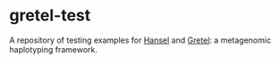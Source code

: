 # gretel-test
A repository of testing examples for [Hansel](https://github.com/SamStudio8/hansel) and [Gretel](https://github.com/SamStudio8/gretel): a metagenomic haplotyping framework.
